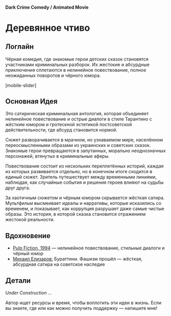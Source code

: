 #### Dark Crime Comedy / Animated Movie

# Деревянное чтиво

## Логлайн

Чёрная комедия, где знакомые герои детских сказок становятся участниками криминальных разборок. Их жестокие и абсурдные приключения сплетаются в нелинейное повествование, полное неожиданных поворотов и чёрного юмора.

[mobile-slider]

## Основная Идея

Это сатирическая криминальная антология, которая объединяет нелинейное повествование и острые диалоги в стиле Тарантино с жёстким юмором и гротескной эстетикой постсоветской действительности, где абсурд становится нормой.

Сюжет разворачивается в мрачном, но узнаваемом мире, населённом переосмысленными образами из украинских и советских сказок. Знакомые герои превращаются в запутанных, морально неоднозначных персонажей, втянутых в криминальные аферы.

Повествование состоит из нескольких переплетённых историй, каждая из которых развивается отдельно, но в конечном итоге сходится в единый сюжет. Зритель путешествует между временными линиями, наблюдая, как случайные события и решения героев влияют на судьбы друг друга.

За хаотичным сюжетом и чёрным юмором скрывается жёсткая сатира. Мультфильм высмеивает идеалы и нарративы, которые исказились со временем, и показывает, как коррупция разрушает даже самые чистые образы. Это история, в которой сказка становится отражением жестокой реальности.

## Вдохновение

- [Pulp Fiction, 1994](https://www.imdb.com/title/tt0110912/) — нелинейное повествование, стильные диалоги и чёрный юмор
- [Михаил Елизаров:](https://neolurk.org/wiki/%D0%9C%D0%B8%D1%85%D0%B0%D0%B8%D0%BB_%D0%95%D0%BB%D0%B8%D0%B7%D0%B0%D1%80%D0%BE%D0%B2) Бураттини. Фашизм прошёл — жёсткая, абсурдная сатира на советское наследие

## Детали

*Under Construction …*

Автор ищет ресурсы и время, чтобы воплотить эти идеи в жизнь. Если вы знаете, где или как можно получить поддержку — напишите мне!